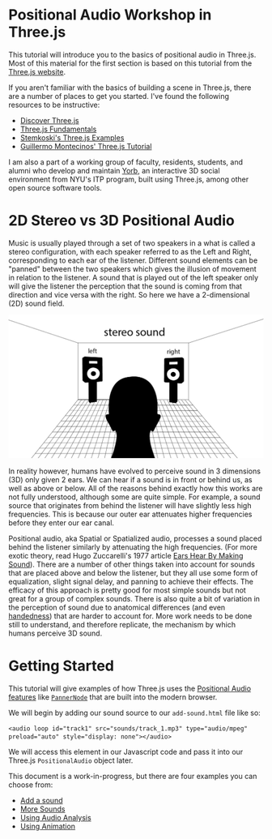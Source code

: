 # Positional Audio Workshop in Three.js

This tutorial will introduce you to the basics of positional audio in Three.js.  Most of this material for the first section is based on this tutorial from the [Three.js website](https://threejs.org/examples/webaudio_orientation.html).

If you aren't familiar with the basics of building a scene in Three.js, there are a number of places to get you started.  I've found the following resources to be instructive:
  - [Discover Three.js](https://discoverthreejs.com/book/first-steps/first-scene/)
  - [Three.js Fundamentals](https://threejsfundamentals.org/threejs/lessons/threejs-fundamentals.html)
  - [Stemkoski's Three.js Examples](https://stemkoski.github.io/Three.js/)
  - [Guillermo Montecinos' Three.js Tutorial](https://github.com/guillemontecinos/itp-residency-2020-2021/blob/master/three-js/tutorials/01-intro-to-threejs/intro-to-threejs.md)

I am also a part of a working group of faculty, residents, students, and alumni who develop and maintain [Yorb](https://yorb.itp.io), an interactive 3D social environment from NYU's ITP program, built using Three.js, among other open source software tools.  

# 2D Stereo vs 3D Positional Audio

Music is usually played through a set of two speakers in a what is called a stereo configuration, with each speaker referred to as the Left and Right, corresponding to each ear of the listener.  Different sound elements can be "panned" between the two speakers which gives the illusion of movement in relation to the listener.  A sound that is played out of the left speaker only will give the listener the perception that the sound is coming from that direction and vice versa with the right.  So here we have a 2-dimensional (2D) sound field.  

  ![Stereo Sound is comprised of two speakers.](/assets/images/stereo-sound-left-right.png)

In reality however, humans have evolved to perceive sound in 3 dimensions (3D) only given 2 ears.  We can hear if a sound is in front or behind us, as well as above or below.  All of the reasons behind exactly how this works are not fully understood, although some are quite simple. For example, a sound source that originates from behind the listener will have slightly less high frequencies.  This is because our outer ear attenuates higher frequencies before they enter our ear canal.

Positional audio, aka Spatial or Spatialized audio, processes a sound placed behind the listener similarly by attenuating the high frequencies.  (For more exotic theory, read Hugo Zuccarelli's 1977 article [Ears Hear By Making Sound](https://books.google.com/books?id=YFjTMckHfuwC&lpg=PA438&ots=HR5y5ziMkE&dq=the%20ears%20hear%20by%20making%20sound%20zuccarelli&pg=PA438#v=onepage&q=the%20ears%20hear%20by%20making%20sound%20zuccarelli&f=false)). There are a number of other things taken into account for sounds that are placed above and below the listener, but they all use some form of equalization, slight signal delay, and panning to achieve their effects.  The efficacy of this approach is pretty good for most simple sounds but not great for a group of complex sounds.  There is also quite a bit of variation in the perception of sound due to anatomical differences (and even [handedness](https://www.youtube.com/watch?v=OiW8gzBGz1A&ab_channel=CaseyConnor)) that are harder to account for.  More work needs to be done still to understand, and therefore replicate, the mechanism by which humans perceive 3D sound.

# Getting Started

This tutorial will give examples of how Three.js uses the [Positional Audio features](https://developer.mozilla.org/en-US/docs/Web/API/Web_Audio_API/Web_audio_spatialization_basics) like [`PannerNode`](https://developer.mozilla.org/en-US/docs/Web/API/PannerNode) that are built into the modern browser.

We will begin by adding our sound source to our `add-sound.html` file like so:

    <audio loop id="track1" src="sounds/track_1.mp3" type="audio/mpeg" preload="auto" style="display: none"></audio>

We will access this element in our Javascript code and pass it into our Three.js `PositionalAudio` object later.

This document is a work-in-progress, but there are four examples you can choose from:
  - [Add a sound](./public/01-add-sound.html)
  - [More Sounds](./public/02-more-sounds.html)
  - [Using Audio Analysis](./public/03-audio-analysis.html)
  - [Using Animation](./public/04-animation.html)

